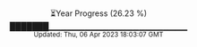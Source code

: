 <p align="center">
⏳Year Progress (26.23 %) <br>
███████▁▁▁▁▁▁▁▁▁▁▁▁▁▁▁▁▁▁▁▁▁▁▁ <br>
<sub>Updated: Thu, 06 Apr 2023 18:03:07 GMT</sub>
</p>

